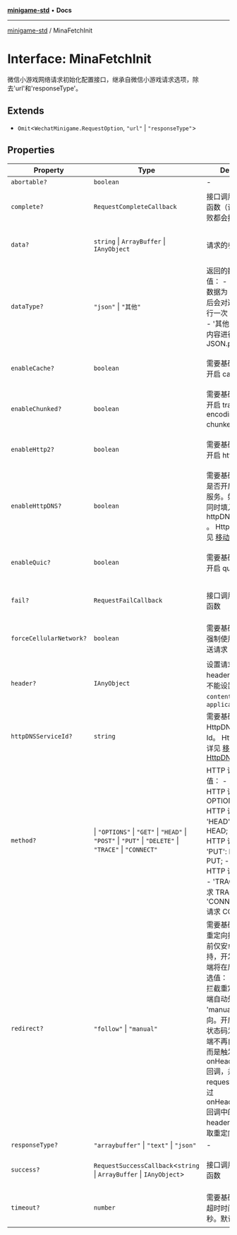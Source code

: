 [**minigame-std**](../README.md) • **Docs**

***

[minigame-std](../README.md) / MinaFetchInit

# Interface: MinaFetchInit

微信小游戏网络请求初始化配置接口，继承自微信小游戏请求选项，除去'url'和'responseType'。

## Extends

- `Omit`\<`WechatMinigame.RequestOption`, `"url"` \| `"responseType"`\>

## Properties

| Property | Type | Description | Inherited from | Defined in |
| ------ | ------ | ------ | ------ | ------ |
| `abortable?` | `boolean` | - | - | [src/std/fetch/fetch\_defines.ts:7](https://github.com/JiangJie/minigame-std/blob/b22fceadbb04574df41eed36a50100fba3cc5e73/src/std/fetch/fetch_defines.ts#L7) |
| `complete?` | `RequestCompleteCallback` | 接口调用结束的回调函数（调用成功、失败都会执行） | `Omit.complete` | node\_modules/.pnpm/minigame-api-typings@3.8.4/node\_modules/minigame-api-typings/types/wx/lib.wx.api.d.ts:5890 |
| `data?` | `string` \| `ArrayBuffer` \| `IAnyObject` | 请求的参数 | `Omit.data` | node\_modules/.pnpm/minigame-api-typings@3.8.4/node\_modules/minigame-api-typings/types/wx/lib.wx.api.d.ts:5892 |
| `dataType?` | `"json"` \| `"其他"` | 返回的数据格式 可选值： - 'json': 返回的数据为 JSON，返回后会对返回的数据进行一次 JSON.parse; - '其他': 不对返回的内容进行 JSON.parse; | `Omit.dataType` | node\_modules/.pnpm/minigame-api-typings@3.8.4/node\_modules/minigame-api-typings/types/wx/lib.wx.api.d.ts:5898 |
| `enableCache?` | `boolean` | 需要基础库： `2.10.4` 开启 cache | `Omit.enableCache` | node\_modules/.pnpm/minigame-api-typings@3.8.4/node\_modules/minigame-api-typings/types/wx/lib.wx.api.d.ts:5902 |
| `enableChunked?` | `boolean` | 需要基础库： `2.20.2` 开启 transfer-encoding chunked。 | `Omit.enableChunked` | node\_modules/.pnpm/minigame-api-typings@3.8.4/node\_modules/minigame-api-typings/types/wx/lib.wx.api.d.ts:5906 |
| `enableHttp2?` | `boolean` | 需要基础库： `2.10.4` 开启 http2 | `Omit.enableHttp2` | node\_modules/.pnpm/minigame-api-typings@3.8.4/node\_modules/minigame-api-typings/types/wx/lib.wx.api.d.ts:5910 |
| `enableHttpDNS?` | `boolean` | 需要基础库： `2.19.1` 是否开启 HttpDNS 服务。如开启，需要同时填入 httpDNSServiceId 。 HttpDNS 用法详见 [移动解析HttpDNS](https://developers.weixin.qq.com/miniprogram/dev/framework/ability/HTTPDNS.html) | `Omit.enableHttpDNS` | node\_modules/.pnpm/minigame-api-typings@3.8.4/node\_modules/minigame-api-typings/types/wx/lib.wx.api.d.ts:5914 |
| `enableQuic?` | `boolean` | 需要基础库： `2.10.4` 开启 quic | `Omit.enableQuic` | node\_modules/.pnpm/minigame-api-typings@3.8.4/node\_modules/minigame-api-typings/types/wx/lib.wx.api.d.ts:5918 |
| `fail?` | `RequestFailCallback` | 接口调用失败的回调函数 | `Omit.fail` | node\_modules/.pnpm/minigame-api-typings@3.8.4/node\_modules/minigame-api-typings/types/wx/lib.wx.api.d.ts:5920 |
| `forceCellularNetwork?` | `boolean` | 需要基础库： `2.21.0` 强制使用蜂窝网络发送请求 | `Omit.forceCellularNetwork` | node\_modules/.pnpm/minigame-api-typings@3.8.4/node\_modules/minigame-api-typings/types/wx/lib.wx.api.d.ts:5924 |
| `header?` | `IAnyObject` | 设置请求的 header，header 中不能设置 Referer。 `content-type` 默认为 `application/json` | `Omit.header` | node\_modules/.pnpm/minigame-api-typings@3.8.4/node\_modules/minigame-api-typings/types/wx/lib.wx.api.d.ts:5928 |
| `httpDNSServiceId?` | `string` | 需要基础库： `2.19.1` HttpDNS 服务商 Id。 HttpDNS 用法详见 [移动解析HttpDNS](https://developers.weixin.qq.com/miniprogram/dev/framework/ability/HTTPDNS.html) | `Omit.httpDNSServiceId` | node\_modules/.pnpm/minigame-api-typings@3.8.4/node\_modules/minigame-api-typings/types/wx/lib.wx.api.d.ts:5932 |
| `method?` | \| `"OPTIONS"` \| `"GET"` \| `"HEAD"` \| `"POST"` \| `"PUT"` \| `"DELETE"` \| `"TRACE"` \| `"CONNECT"` | HTTP 请求方法 可选值： - 'OPTIONS': HTTP 请求 OPTIONS; - 'GET': HTTP 请求 GET; - 'HEAD': HTTP 请求 HEAD; - 'POST': HTTP 请求 POST; - 'PUT': HTTP 请求 PUT; - 'DELETE': HTTP 请求 DELETE; - 'TRACE': HTTP 请求 TRACE; - 'CONNECT': HTTP 请求 CONNECT; | `Omit.method` | node\_modules/.pnpm/minigame-api-typings@3.8.4/node\_modules/minigame-api-typings/types/wx/lib.wx.api.d.ts:5944 |
| `redirect?` | `"follow"` \| `"manual"` | 需要基础库： `3.2.2` 重定向拦截策略。（目前仅安卓和iOS端支持，开发者工具和PC端将在后续支持） 可选值： - 'follow': 不拦截重定向，即客户端自动处理重定向; - 'manual': 拦截重定向。开启后，当 http 状态码为 3xx 时客户端不再自动重定向，而是触发 onHeadersReceived 回调，并结束本次 request 请求。可通过 onHeadersReceived 回调中的 header.Location 获取重定向的 url; | `Omit.redirect` | node\_modules/.pnpm/minigame-api-typings@3.8.4/node\_modules/minigame-api-typings/types/wx/lib.wx.api.d.ts:5960 |
| `responseType?` | `"arraybuffer"` \| `"text"` \| `"json"` | - | - | [src/std/fetch/fetch\_defines.ts:8](https://github.com/JiangJie/minigame-std/blob/b22fceadbb04574df41eed36a50100fba3cc5e73/src/std/fetch/fetch_defines.ts#L8) |
| `success?` | `RequestSuccessCallback`\<`string` \| `ArrayBuffer` \| `IAnyObject`\> | 接口调用成功的回调函数 | `Omit.success` | node\_modules/.pnpm/minigame-api-typings@3.8.4/node\_modules/minigame-api-typings/types/wx/lib.wx.api.d.ts:5970 |
| `timeout?` | `number` | 需要基础库： `2.10.0` 超时时间，单位为毫秒。默认值为 60000 | `Omit.timeout` | node\_modules/.pnpm/minigame-api-typings@3.8.4/node\_modules/minigame-api-typings/types/wx/lib.wx.api.d.ts:5974 |
